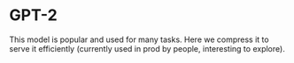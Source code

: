 # GPT-2

This model is popular and used for many tasks. Here we compress it to serve it efficiently (currently used in prod by people, interesting to explore).
